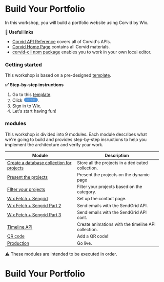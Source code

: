 # Build Your Portfolio 

In this workshop, you will build a portfolio website using Corvid by Wix.

**:link: Useful links** 

- [Corvid API Reference](https://www.wix.com/corvid/reference/) covers all of Corvid's APIs. 
- [Corvid Home Page](https://www.wix.com/corvid) contains all Corvid materials.
- [corvid-cli npm package](https://www.npmjs.com/package/corvid-cli) enables you to work in your own local editor.



### Getting started

This workshop is based on a pre-designed [template](https://joshuaa44.wixsite.com/mysite-56).

**:white_check_mark: Step-by-step instructions**

1. Go to this [template](https://editor.wix.com/html/editor/web/renderer/new?siteId=ec661a4f-240b-4a14-90c3-37408ab4dedb&metaSiteId=9a944022-dc54-4ad7-abbb-b47423e96b0f).
2. Click <img src="docs/assets/edit-this-site.png" alt="Edit this site" width="10%" height="10%">.
3. Sign in to Wix.
4. Let's start having fun!

### modules

This workshop is divided into 9 modules. Each module describes what we're going to build and provides step-by-step insructions to help you implement the architecture and verify your work.

| Module                                                                       | Description                                                               |
| ---------------------------------------------------------------------------- | ------------------------------------------------------------------------- |
| [Create a database collection for projects](docs/PROJECTS_COLLECTION.md)           | Store all the projects in a dedicated collection.                            |
| [Present the projects](docs/PRESENTING_THE_PROJECTS.md)                | Present the projects on the dynamic page |
| [FIlter your projects](docs/FIND_PROJECTS.md)              | Filter your projects based on the category.                                   |
| [Wix Fetch + Sengrid](docs/SENDGRID_API.md) | Set up the contact page.                    |
| [Wix Fetch + Sengrid Part 2](docs/SENGRID_API_PT2.md)                | Send emails with the SendGrid API.           |
| [Wix Fetch + Sengrid Part 3](docs/SENDGRID_API_PT3.md)                                          | Send emails with the SendGrid API cont. 
| [Timeline API](docs/TIMELINE_API.md)                       | Create animations with the timeline API collection.                            |
| [QR code](docs/JS_WEB_MODULES.md)                                                   | Add a QR code!                                                            |                                                               |
| [Production](docs/PRODUCTION.md)                                                           | Go live.                                                               |

⚠️ These modules are intended to be executed in order.
# Build Your Portfolio 
